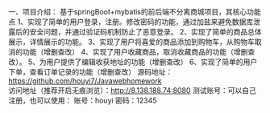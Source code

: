 一、项目介绍：
基于springBoot+mybatis的前后端不分离商城项目，其核心功能点
1、实现了简单的用户登录，注册。修改密码的功能，通过加盐来避免数据库泄露后的安全问题，并通过验证码机制防止了恶意登录。
2、实现了简单的商品总体展示，详情展示的功能。
3、实现了用户将喜爱的商品添加到购物车，从购物车取消的功能（增删查改）
4、实现了用户收藏商品，取消收藏商品的功能（增删查改）。
5、为用户提供了编辑收获地址的功能（增删查改）
6、实现了简单的用户下单，查看订单记录的功能（增删查改）
源码地址：https://github.com/houyi7/Javawebhomework   
访问地址（推荐开启无痕浏览）：http://8.138.188.74:8080
测试账号：可以自己注册，也可以使用：
账号：houyi
密码：12345



